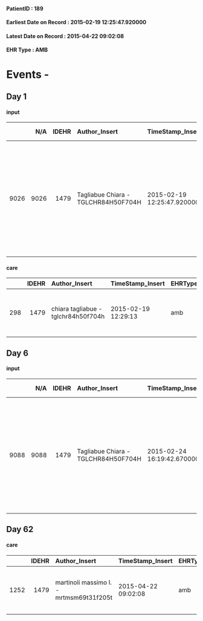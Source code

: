 
#### PatientID : 189
#### Earliest Date on Record : 2015-02-19 12:25:47.920000
#### Latest Date on Record : 2015-04-22 09:02:08
#### EHR Type : AMB

# Events - 

## Day 1

#### input
|      |    N/A |   IDEHR | Author_Insert                       | TimeStamp_Insert           | EHRType   |   PatientID |   IDDigitalSignDocument | persone_vicine   |   Unnamed: 0_x.1 |   IDANAMNESI_SOCIALE | Patient   | FamigliaAltro   | Paziente_T   | FamigliaAltro_T   |   Non_Rilevabile_x.1 | Note_Non_Rilevabile_x.1   | opt_Problemi   | Note_I                                                                                       | chk_contr_sintomi   | opt_paziente_a   | opt_famiglia_a   | opt_adeguatezza   | ds_note_ad                                          | opt_paziente_solo   | ds_note_con                                                                                                                                                                          | Presenza_minori   | ds_familiari_coinv                                                                                    | opt_necessario   | opt_presente   | opt_risorse_ec   | opt_paziente_psi   | opt_Ins_vol   | ds_note_prio                                                                         | opt_inv_civile   |   invalidita_perc | Needs     | Domestic partnership   | opt_disponibilita_f   | opt_indennita_acc   | opt_famiglia_psi   | opt_disponibilit_paz   |
|-----:|-------:|--------:|:------------------------------------|:---------------------------|:----------|------------:|------------------------:|:-----------------|-----------------:|---------------------:|:----------|:----------------|:-------------|:------------------|---------------------:|:--------------------------|:---------------|:---------------------------------------------------------------------------------------------|:--------------------|:-----------------|:-----------------|:------------------|:----------------------------------------------------|:--------------------|:-------------------------------------------------------------------------------------------------------------------------------------------------------------------------------------|:------------------|:------------------------------------------------------------------------------------------------------|:-----------------|:---------------|:-----------------|:-------------------|:--------------|:-------------------------------------------------------------------------------------|:-----------------|------------------:|:----------|:-----------------------|:----------------------|:--------------------|:-------------------|:-----------------------|
| 9026 |   9026 |    1479 | Tagliabue Chiara - TGLCHR84H50F704H | 2015-02-19 12:25:47.920000 | AMB       |         189 |                   21061 | N/A              |              305 |                  188 | Si#1      | Si#1            | No#0         | No#0              |                    0 | NR                        | No#0           | Paziente e familiari consapevoli della condizione clinica progressivamente in peggioramento. | controllo sintomi#0 | Congruenti#1     | Congruenti#1     | Si#1              | Supporto assistenziale domiciliare ben organizzato. | No#0                | Vive con il marito Gaetano di 84 aa, due badanti si alternano nell'assistenza. Tre figli: Simona che vive nello stesso stabile, Stefano che vive a Milano e Roberta che vive a Como. | No#0              | Tre figli: Simona che vive nello stesso stabile, Stefano che vive a Milano e Roberta che vive a Como. | Si#1             | Si#1           | Adeguate#1       | No#0               | No#0          | Il MMG chiede consulenza medica al domicilio per problema di dolore non controllato. | Si#1             |               100 | Clinici#0 | Coniuge/Convivente#0   | Si#1                  | Si#1                | No#0               | Si#1                   |

#### care
|     |   IDEHR | Author_Insert                       | TimeStamp_Insert    | EHRType   |   PatientID |   IDGESTIONE_AUSILI |   ds_ncons |   opt_annulla_consegna | ds_note_x                                 | dt_Ric_consegna     | dt_ric_cons_forn    | opt_ausilio                   |
|----:|--------:|:------------------------------------|:--------------------|:----------|------------:|--------------------:|-----------:|-----------------------:|:------------------------------------------|:--------------------|:--------------------|:------------------------------|
| 298 |    1479 | chiara tagliabue - tglchr84h50f704h | 2015-02-19 12:29:13 | amb       |         189 |                 140 |      24458 |                      0 | not available on january 15, 2015 / notes | 2015-01-20 00:00:00 | 2015-01-20 00:00:00 | upside stabilizer for wc # 20 |


## Day 6

#### input
|      |    N/A |   IDEHR | Author_Insert                       | TimeStamp_Insert           | EHRType   |   PatientID |   IDDigitalSignDocument | persone_vicine   |   Unnamed: 0_x.1 |   IDANAMNESI_SOCIALE | Patient   | FamigliaAltro   | Paziente_T   | FamigliaAltro_T   |   Non_Rilevabile_x.1 | Note_Non_Rilevabile_x.1   | opt_Problemi   | Note_I                                                                                       | chk_contr_sintomi   | opt_paziente_a   | opt_famiglia_a   | opt_adeguatezza   | ds_note_ad                                          | opt_paziente_solo   | ds_note_con                                                                                                                                                                          | Presenza_minori   | ds_familiari_coinv                                                                                    | opt_necessario   | opt_presente   | opt_risorse_ec   | opt_paziente_psi   | opt_Ins_vol   | ds_note_prio                                                                         | opt_esenzione   | opt_inv_civile   |   invalidita_perc | ds_codice_es   | Needs     | Domestic partnership   | opt_disponibilita_f   | opt_indennita_acc   | opt_famiglia_psi   | opt_disponibilit_paz   |
|-----:|-------:|--------:|:------------------------------------|:---------------------------|:----------|------------:|------------------------:|:-----------------|-----------------:|---------------------:|:----------|:----------------|:-------------|:------------------|---------------------:|:--------------------------|:---------------|:---------------------------------------------------------------------------------------------|:--------------------|:-----------------|:-----------------|:------------------|:----------------------------------------------------|:--------------------|:-------------------------------------------------------------------------------------------------------------------------------------------------------------------------------------|:------------------|:------------------------------------------------------------------------------------------------------|:-----------------|:---------------|:-----------------|:-------------------|:--------------|:-------------------------------------------------------------------------------------|:----------------|:-----------------|------------------:|:---------------|:----------|:-----------------------|:----------------------|:--------------------|:-------------------|:-----------------------|
| 9088 |   9088 |    1479 | Tagliabue Chiara - TGLCHR84H50F704H | 2015-02-24 16:19:42.670000 | AMB       |         189 |                   23503 | N/A              |              415 |                  262 | Si#1      | Si#1            | No#0         | No#0              |                    0 | NR                        | No#0           | Paziente e familiari consapevoli della condizione clinica progressivamente in peggioramento. | controllo sintomi#0 | Congruenti#1     | Congruenti#1     | Si#1              | Supporto assistenziale domiciliare ben organizzato. | No#0                | Vive con il marito Gaetano di 84 aa, due badanti si alternano nell'assistenza. Tre figli: Simona che vive nello stesso stabile, Stefano che vive a Milano e Roberta che vive a Como. | No#0              | Tre figli: Simona che vive nello stesso stabile, Stefano che vive a Milano e Roberta che vive a Como. | Si#1             | Si#1           | Adeguate#1       | No#0               | No#0          | Il MMG chiede consulenza medica al domicilio per problema di dolore non controllato. | Si#1            | Si#1             |               100 | E01            | Clinici#0 | Coniuge/Convivente#0   | Si#1                  | Si#1                | No#0               | Si#1                   |


## Day 62

#### care
|      |   IDEHR | Author_Insert                           | TimeStamp_Insert    | EHRType   |   PatientID |   IDGESTIONE_AUSILI |   ds_ncons |   ds_nbolla | dt_consegna         |   opt_annulla_consegna | ds_note_x                                 | dt_Ric_consegna     | dt_ric_cons_forn    | opt_ausilio                   |
|-----:|--------:|:----------------------------------------|:--------------------|:----------|------------:|--------------------:|-----------:|------------:|:--------------------|-----------------------:|:------------------------------------------|:--------------------|:--------------------|:------------------------------|
| 1252 |    1479 | martinoli massimo l. - mrtmsm69t31f205t | 2015-04-22 09:02:08 | amb       |         189 |                1096 |      24458 |          72 | 2015-01-21 00:00:00 |                      0 | not available on january 15, 2015 / notes | 2015-01-20 00:00:00 | 2015-01-20 00:00:00 | upside stabilizer for wc # 20 |


